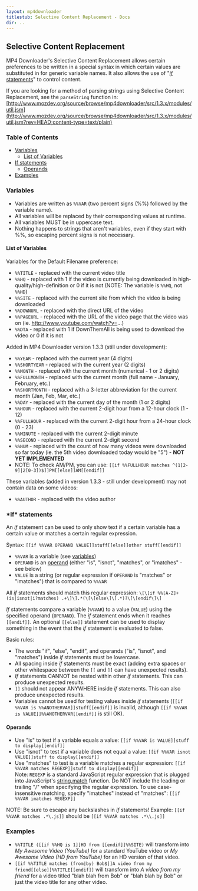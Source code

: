 ```yaml
---
layout: mp4downloader
titlestub: Selective Content Replacement - Docs
dir: ..
---
```

## Selective Content Replacement

MP4 Downloader's Selective Content Replacement allows certain preferences to be written in a special syntax in which certain values are substituted in for generic variable names. It also allows the use of "<a href="#Ifstatements">*if* statements</a>" to control content.

If you are looking for a method of parsing strings using Selective Content Replacement, see the `parseString` function in: [http://www.mozdev.org/source/browse/mp4downloader/src/1.3.x/modules/util.jsm](http://www.mozdev.org/source/browse/mp4downloader/src/1.3.x/modules/util.jsm?rev=HEAD;content-type=text/plain)

### Table of Contents

- [Variables](#Variables)
  - [List of Variables](#ListOfVariables)
- [If statements](#IfStatements)
  - [Operands](#Operands)
- [Examples](#Examples)

<h3 id="Variables">Variables</h3>

- Variables are written as `%%VAR` (two percent signs (%%) followed by the variable name).
- All variables will be replaced by their corresponding values at runtime.
- All variables MUST be in uppercase text.
- Nothing happens to strings that aren't variables, even if they start with %%, so escaping percent signs is not necessary.

<h4 id="ListOfVariables">List of Variables</h4>

Variables for the Default Filename preference:

- `%%TITLE` - replaced with the current video title
- `%%HQ` - replaced with 1 if the video is currently being downloaded in high-quality/high-definition or 0 if it is not (NOTE: The variable is `%%HQ`, not `%%HD`)
- `%%SITE` - replaced with the current site from which the video is being downloaded
- `%%DOWNURL` - replaced with the direct URL of the video
- `%%PAGEURL` - replaced with the URL of the video page that the video was on (ie. http://www.youtube.com/watch?v=...)
- `%%DTA` - replaced with 1 if DownThemAll is being used to download the video or 0 if it is not

Added in MP4 Downloader version 1.3.3 (still under development):

- `%%YEAR` - replaced with the current year (4 digits)
- `%%SHORTYEAR` - replaced with the current year (2 digits)
- `%%MONTH` - replaced with the current month (numerical - 1 or 2 digits)
- `%%FULLMONTH` - replaced with the current month (full name - January, February, etc.)
- `%%SHORTMONTH` - replaced with a 3-letter abbreviation for the current month (Jan, Feb, Mar, etc.)
- `%%DAY` - replaced with the current day of the month (1 or 2 digits)
- `%%HOUR` - replaced with the current 2-digit hour from a 12-hour clock (1 - 12)
- `%%FULLHOUR` - replaced with the current 2-digit hour from a 24-hour clock (0 - 23)
- `%%MINUTE` - replaced with the current 2-digit minute
- `%%SECOND` - replaced with the current 2-digit second
- `%%NUM` - replaced with the count of how many videos were downloaded so far today (ie. the 5th video downloaded today would be "5") - **NOT YET IMPLEMENTED**
- NOTE: To check AM/PM, you can use: `[[if %%FULLHOUR matches ^(1[2-9]|2[0-3])$]]PM[[else]]AM[[endif]]`

These variables (added in version 1.3.3 - still under development) may not contain data on some videos:

- `%%AUTHOR` - replaced with the video author

<h3 id="IfStatements">*If* statements</h3>

An *if* statement can be used to only show text if a certain variable has a certain value or matches a certain regular expression.

Syntax: `[[if %%VAR OPERAND VALUE]]stuff[[else]]other stuff[[endif]]`

- `%%VAR` is a variable (see [variables](#Variables))
- `OPERAND` is an [operand](#Operands) (either "is", "isnot", "matches", or "imatches" - see below)
- `VALUE` is a string (or regular expression if `OPERAND` is "matches" or "imatches") that is compared to `%%VAR`

All *if* statements should match this regular expression: `\[\[if %%[A-Z]+ (is|isnot|i?matches) .+\]\].*(\[\[else\]\].*)?\[\[endif\]\]`

*If* statements compare a variable (`%%VAR`) to a value (`VALUE`) using the specified operand (`OPERAND`). The *if* statement ends when it reaches `[[endif]]`. An optional `[[else]]` statement can be used to display something in the event that the *if* statement is evaluated to false.

Basic rules:

- The words "if", "else", "endif", and operands ("is", "isnot", and "matches") inside *if* statements must be lowercase.
- All spacing inside *if* statements must be exact (adding extra spaces or other whitespace between the `[[` and `]]` can have unexpected results).
- *If* statements CANNOT be nested within other *if* statements. This can produce unexpected results.
- `]]` should not appear ANYWHERE inside *if* statements. This can also produce unexpected results.
- Variables cannot be used for testing values inside *if* statements (`[[if %%VAR is %%ANOTHERVAR]]stuff[[endif]]` is invalid, although `[[if %%VAR is VALUE]]%%ANOTHERVAR[[endif]]` is still OK).

<h4 id="Operands">Operands</h4>

- Use "is" to test if a variable equals a value: `[[if %%VAR is VALUE]]stuff to display[[endif]]`
- Use "isnot" to test if a variable does not equal a value: `[[if %%VAR isnot VALUE]]stuff to display[[endif]]`
- Use "matches" to test is a variable matches a regular expression: `[[if %%VAR matches REGEXP]]stuff to display[[endif]]`<br>Note: `REGEXP` is a standard JavaScript regular expression that is plugged into JavaScript's [string.match](https://developer.mozilla.org/en/JavaScript/Reference/Global_Objects/String/match) function. Do NOT include the leading or trailing "/" when specifying the regular expression. To use case-insensitive matching, specify "imatches" instead of "matches": `[[if %%VAR imatches REGEXP]]`

NOTE: Be sure to escape any backslashes in *if* statements! Example: `[[if %%VAR matches .*\.js]]` should be `[[if %%VAR matches .*\\.js]]`

<h3 id="Examples">Examples</h3>

- `%%TITLE ([[if %%HQ is 1]]HD from [[endif]]%%SITE)` will transform into *My Awesome Video (YouTube)* for a standard YouTube video or *My Awesome Video (HD from YouTube)* for an HD version of that video.
- `[[if %%TITLE matches (from|by) Bob$]]A video from my friend[[else]]%%TITLE[[endif]]` will transform into *A video from my friend* for a video titled "blah blah from Bob" or "blah blah by Bob" or just the video title for any other video.